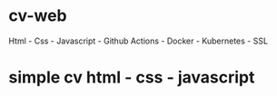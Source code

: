 # cv-web
Html - Css - Javascript - Github Actions - Docker - Kubernetes - SSL 

# simple cv html - css - javascript

